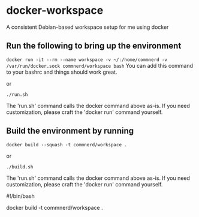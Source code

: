 # docker-workspace
A consistent Debian-based workspace setup for me using docker

## Run the following to bring up the environment
`docker run -it --rm --name workspace -v ~/:/home/commnerd -v /var/run/docker.sock commnerd/workspace bash`
You can add this command to your bashrc and things should work great.

or

`./run.sh`

The 'run.sh' command calls the docker command above as-is.  If you need customization, please craft the 'docker run' command yourself.


## Build the environment by running
`docker build --squash -t commnerd/workspace .`

or 

`./build.sh`


The 'run.sh' command calls the docker command above as-is.  If you need customization, please craft the 'docker run' command yourself.

#!/bin/bash

docker build -t commnerd/workspace .
